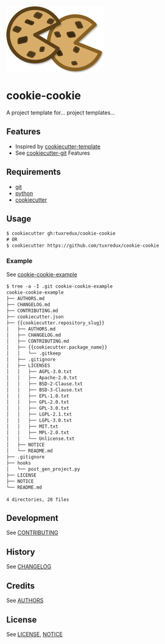 ![Cookie Cookie Logo](assets/img/cookie-cookie-logo.png "Cookie Cookie Logo")

# cookie-cookie
A project template for... project templates...

## Features
- Inspired by [cookiecutter-template](https://github.com/eviweb/cookiecutter-template)
- See [cookiecutter-git](https://github.com/tuxredux/cookiecutter-git#features) Features

## Requirements
- [git](https://git-scm.com/downloads)
- [python](https://www.python.org/downloads/)
- [cookiecutter](https://github.com/audreyr/cookiecutter)

## Usage
    $ cookiecutter gh:tuxredux/cookie-cookie
    # OR
    $ cookiecutter https://github.com/tuxredux/cookie-cookie

### Example
See [cookie-cookie-example](https://github.com/tuxredux/cookie-cookie-example)

    $ tree -a -I .git cookie-cookie-example
    cookie-cookie-example
    ├── AUTHORS.md
    ├── CHANGELOG.md
    ├── CONTRIBUTING.md
    ├── cookiecutter.json
    ├── {{cookiecutter.repository_slug}}
    │   ├── AUTHORS.md
    │   ├── CHANGELOG.md
    │   ├── CONTRIBUTING.md
    │   ├── {{cookiecutter.package_name}}
    │   │   └── .gitkeep
    │   ├── .gitignore
    │   ├── LICENSES
    │   │   ├── AGPL-3.0.txt
    │   │   ├── Apache-2.0.txt
    │   │   ├── BSD-2-Clause.txt
    │   │   ├── BSD-3-Clause.txt
    │   │   ├── EPL-1.0.txt
    │   │   ├── GPL-2.0.txt
    │   │   ├── GPL-3.0.txt
    │   │   ├── LGPL-2.1.txt
    │   │   ├── LGPL-3.0.txt
    │   │   ├── MIT.txt
    │   │   ├── MPL-2.0.txt
    │   │   └── Unlicense.txt
    │   ├── NOTICE
    │   └── README.md
    ├── .gitignore
    ├── hooks
    │   └── post_gen_project.py
    ├── LICENSE
    ├── NOTICE
    └── README.md

    4 directories, 28 files

## Development
See [CONTRIBUTING](CONTRIBUTING.md)

## History
See [CHANGELOG](CHANGELOG.md)

## Credits
See [AUTHORS](AUTHORS.md)

## License
See [LICENSE](LICENSE), [NOTICE](NOTICE)
